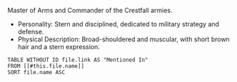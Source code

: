 Master of Arms and Commander of the Crestfall armies.

- Personality: Stern and disciplined, dedicated to military strategy and defense.
- Physical Description: Broad-shouldered and muscular, with short brown hair and a stern expression.

```dataview
TABLE WITHOUT ID file.link AS "Mentioned In"
FROM [[#this.file.name]]
SORT file.name ASC
```
